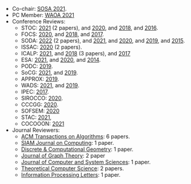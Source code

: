 
- Co-chair: [SOSA 2021](https://www.siam.org/conferences/cm/conference/sosa21).
- PC Member: [WAOA 2021](http://algo2021.tecnico.ulisboa.pt/WAOA2021/)
- Conference Reviews: 
    - STOC:  [2021](http://acm-stoc.org/stoc2021/) (2 papers), and [2020](http://acm-stoc.org/stoc2020/), and [2018](http://acm-stoc.org/stoc2018/), and  [2016](http://acm-stoc.org/stoc2016/).
    - FOCS: [2020](https://focs2020.cs.duke.edu), and [2018](https://www.irif.fr/~focs2018/), and  [2017](http://focs17.simons.berkeley.edu/).
    - SODA: [2022](https://www.siam.org/conferences/cm/conference/soda22) (2 papers), and [2021](https://www.siam.org/conferences/cm/conference/soda21), and [2020](https://www.siam.org/Conferences/CM/Conference/soda20), and [2019](https://www.siam.org/conferences/CM/Main/soda19), and [2015](http://www.siam.org/meetings/da15/).
    - ISSAC: [2020](https://issac-conference.org/2020/) (2 papers).
    - ICALP: [2021](http://easyconferences.eu/icalp2021/), and
        [2018](https://iuuk.mff.cuni.cz/~icalp2018/) (3 papers), and 
        [2017](http://icalp17.mimuw.edu.pl/)
    - ESA: [2021](http://algo2021.tecnico.ulisboa.pt/ESA2021/), and 
        [2020](http://algo2020.di.unipi.it/ESA2020/index.html), and 
        [2014](http://algo2014.ii.uni.wroc.pl/). 
    - PODC: [2019](https://www.podc.org).
    - SoCG: [2021](https://cse.buffalo.edu/socg21/socg.html), and [2019](http://eecs.oregonstate.edu/socg19/).
    - APPROX: [2019](https://eatcs.org/index.php/component/content/article/1-news/2804-approx-2019-call-for-papers).
    - WADS: [2021](https://projects.cs.dal.ca/wads2021/), and 
        [2019](http://www.wads.org).
    - IPEC: [2017](https://algo2017.ac.tuwien.ac.at/ipec/).
    - SIROCCO: [2020](https://sirocco2020.cs.uni-paderborn.de/index.html).
    - CCCGG: [2020](http://vga.usask.ca/cccg2020/).
    - SOFSEM: [2020](https://cyprusconferences.org/sofsem2020/)
    - STAC: [2021](https://stacs2021.saarland-informatics-campus.de),
    - COCOOON: [2021](http://www.wikicfp.com/cfp/servlet/event.showcfp?eventid=127526&copyownerid=35838)
-  Journal Reviewers: 
    - [ACM Transactions on Algorithms](http://talg.acm.org/): 6 papers.
    - [SIAM Journal on Computing](https://www.siam.org/publications/journals/siam-journal-on-computing-sicomp): 1 paper.
    - [Discrete & Computational Geometry](https://www.springer.com/journal/454): 1 paper.
    - [Journal of Graph Theory](https://onlinelibrary.wiley.com/journal/10970118): 2 paper
    - [Journal of Computer and System Sciences](https://www.journals.elsevier.com/journal-of-computer-and-system-sciences): 1 paper.
    - [Theoretical Computer Science](https://www.journals.elsevier.com/theoretical-computer-science): 2 papers.
    - [Information Processing Letters](https://www.journals.elsevier.com/information-processing-letters): 1 paper.
    
